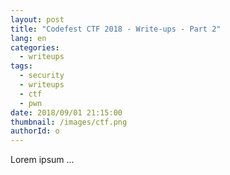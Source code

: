 ```yaml
---
layout: post
title: "Codefest CTF 2018 - Write-ups - Part 2"
lang: en
categories:
  - writeups
tags:
  - security
  - writeups
  - ctf
  - pwn
date: 2018/09/01 21:15:00
thumbnail: /images/ctf.png
authorId: o
---
```

Lorem ipsum ...

